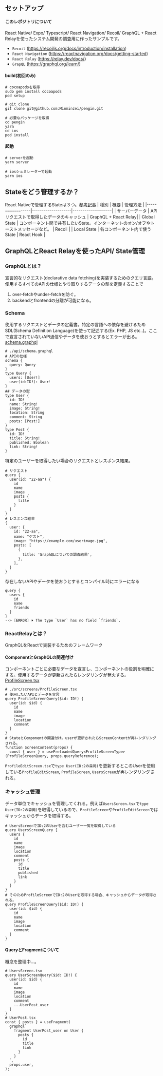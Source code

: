 セットアップ
----
#### このレポジトリについて
React Native/ Expo/ Typescript/ React Navigation/ Recoil/ GraphQL + React Relayを使ったシステム開発の調査用に作ったサンプルです。
- `Recoil` (https://recoiljs.org/docs/introduction/installation)
- `React Navigation` (https://reactnavigation.org/docs/getting-started)
- `React Relay` (https://relay.dev/docs/)
- `GrapQL` (https://graphql.org/learn/)
#### build(初回のみ)
```
# cocoapodsを取得
sudo gem install cocoapods
pod setup

# git clone
git clone git@github.com:Minminzei/pengin.git

# 必要なパッケージを取得
cd pengin
yarn
cd ios
pod install
```
#### 起動
```
# serverを起動
yarn server

# iosシュミレーターで起動
yarn ios
```

Stateをどう管理するか？
-----
React Nativeで管理するStateは３つ。[参考記事](https://zenn.dev/yoshiko/articles/607ec0c9b0408d)
|    種別       | 概要          | 管理方法          |
|------------------|--------------------|--------------------|
| サーバーデータ | APIリクエストで取得したデータのキャッシュ | GraphQL + React Relay|
| Global State | コンポーネント間で共有したいState。インターネットのオン/オフやトーストメッセージなど。 | Recoil |
| Local State | 各コンポーネント内で使うState | React Hook |

GraphQLとReact Relayを使ったAPI/ State管理
-----
### GraphQLとは？
宣言的なリクエスト(declarative data fetching)を実装するためのクエリ言語。使用するすべてのAPIの仕様とやり取りするデータの型を定義することで
1. over-fetchやunder-fetchを防ぐ。
1. backendとfrontendの分離が可能になる。

### Schema
使用するリクエストとデータの定義書。特定の言語への依存を避けるためSDL(Schema Definition Language)を使って記述する(Ex. PHP, JS etc..)。ここで宣言されていないAPI通信やデータを使おうとするとエラーが出る。[schema.graphql](/./api/schema.graphql)
```
# ./api/schema.graphql
# APIの仕様
schema {
  query: Query
}
type Query {
  users: [User!]
  user(id:ID!): User!
}
## データの型
type User {
  id: ID!
  name: String!
  image: String!
  location: String
  comment: String
  posts: [Post!]
}
type Post {
  id: ID!
  title: String!
  published: Boolean
  link: String!
}
```
特定のユーザーを取得したい場合のリクエストとレスポンス結果。
```
# リクエスト
query {
  user(id: "22-aa") {
    id
    name
    image
    posts {
      title
    }
  }
}
# レスポンス結果
{
  user: {
    id: "22-aa",
    name: "ゲスト",
    image: "https://example.com/userimage.jpg",
    posts: [
      {
        title: 'GraphQLについての調査結果',
      },
    ],
  }
}
```
存在しないAPIやデータを使おうとするとコンパイル時にエラーになる
```
query {
  users {
    id
    name
    friends
  }
}
--> [ERROR] ✖︎ The type `User` has no field `friends`.
```
### ReactRelayとは？
GraphQLをReactで実装するためのフレームワーク

#### ComponentとGraphQLの関連付け
コンポーネントごとに必要なデータを宣言し、コンポーネントの役割を明確にする。使用するデータが更新されたらレンダリングが発火する。[ProfileScreen.tsx](/./src/screens/ProfileScreen.tsx)
```
# ./src/screens/ProfileScreen.tsx
# 使用したいAPIとデータを宣言
query ProfileScreenQuery($id: ID!) {
  user(id: $id) {
    id
    name
    image
    location
    comment
  }
}
# StateとComponentの関連付け。userが更新されたらScreenContentが再レンダリングされる。
function ScreenContent(props) {
  const { user } = usePreloadedQuery<ProfileScreenType>(ProfileScreenQuery, props.queryReference);
```
`ProfileEditScreen.tsx`で`type User(ID:2の森岡)`を更新するとこのUserを使用している`ProfileEditScreen`, `ProfileScreen`, `UsersScreen`が再レンダリングされる。

### キャッシュ管理
データ単位でキャッシュを管理してくれる。例えば`UsersScreen.tsx`で`type User(ID:2の森岡)`を取得しているので、`ProfileScreen`や`ProfileEditScreen`ではキャッシュからデータを取得する。
```
# UsersScreenでID:2のUserを含むユーザー一覧を取得している
query UsersScreenQuery {
  users {
    id
    name
    image
    location
    comment
    posts {
      id
      title
      published
      link
    }
  }
}
# そのためProfileScreenでID:2のUserを取得する場合、キャッシュからデータが取得される。
query ProfileScreenQuery($id: ID!) {
  user(id: $id) {
    id
    name
    image
    location
    comment
  }
}
```
#### QueryとFragmentについて
概念を整理中...。
```
# UsersScreen.tsx
query UserScreenQuery($id: ID!) {
  user(id: $id) {
    id
    name
    image
    location
    comment
    ...UserPost_user
  }
}
# UserPost.tsx
const { posts } = useFragment(
  graphql`
    fragment UserPost_user on User {
      posts {
        id
        title
        link
      }
    }
  `,
  props.user,
);
```
